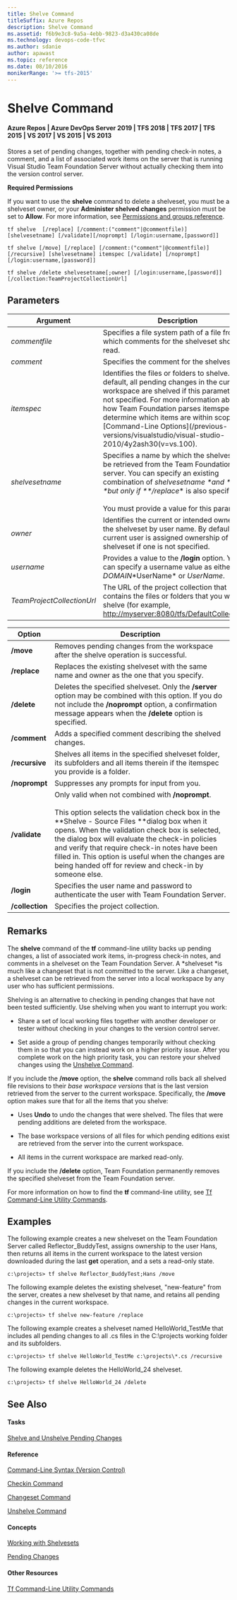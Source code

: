 ```yaml
---
title: Shelve Command
titleSuffix: Azure Repos
description: Shelve Command
ms.assetid: f6b9e3c8-9a5a-4ebb-9823-d3a430ca08de
ms.technology: devops-code-tfvc
ms.author: sdanie
author: apawast
ms.topic: reference
ms.date: 08/10/2016
monikerRange: '>= tfs-2015'
---
```



# Shelve Command

#### Azure Repos | Azure DevOps Server 2019 | TFS 2018 | TFS 2017 | TFS 2015 | VS 2017 | VS 2015 | VS 2013

Stores a set of pending changes, together with pending check-in notes, a comment, and a list of associated work items on the server that is running Visual Studio Team Foundation Server without actually checking them into the version control server.

**Required Permissions**

If you want to use the **shelve** command to delete a shelveset, you must be a shelveset owner, or your **Administer shelved changes** permission must be set to **Allow**. For more information, see [Permissions and groups reference](../../organizations/security/permissions.md).

```
tf shelve  [/replace] [/comment:("comment"|@commentfile)] [shelvesetname] [/validate][/noprompt] [/login:username,[password]]
```

```
tf shelve [/move] [/replace] [/comment:("comment"|@commentfile)] 
[/recursive] [shelvesetname] itemspec [/validate] [/noprompt] [/login:username,[password]]
```

```
tf shelve /delete shelvesetname[;owner] [/login:username,[password]] [/collection:TeamProjectCollectionUrl]
```

## Parameters

|        **Argument**        |                                                                                                                                                             **Description**                                                                                                                                                             |
|----------------------------|-----------------------------------------------------------------------------------------------------------------------------------------------------------------------------------------------------------------------------------------------------------------------------------------------------------------------------------------|
|       *commentfile*        |                                                                                                                      Specifies a file system path of a file from which comments for the shelveset should be read.                                                                                                                       |
|         *comment*          |                                                                                                                                                Specifies the comment for the shelveset.                                                                                                                                                 |
|         *itemspec*         | Identifies the files or folders to shelve. By default, all pending changes in the current workspace are shelved if this parameter is not specified. For more information about how Team Foundation parses itemspecs to determine which items are within scope, see [Command-Line Options](/previous-versions/visualstudio/visual-studio-2010/4y2ash30(v=vs.100). |
|      *shelvesetname*       |                               Specifies a name by which the shelveset can be retrieved from the Team Foundation server. You can specify an existing combination of *shelvesetname \*and \*owner \*but only if \*\*/replace*\* is also specified.<br /><br />You must provide a value for this parameter.                                |
|          *owner*           |                                                                                  Identifies the current or intended owner of the shelveset by user name. By default, the current user is assigned ownership of the shelveset if one is not specified.                                                                                   |
|         *username*         |                                                                                                        Provides a value to the **/login** option. You can specify a username value as either *DOMAIN*\*UserName\* or *UserName*.                                                                                                        |
| *TeamProjectCollectionUrl* |                                                                                       The URL of the project collection that contains the files or folders that you want to shelve (for example, <http://myserver:8080/tfs/DefaultCollection/>).                                                                                        |

| **Option** | **Description** |
|---|---|
| **/move** | Removes pending changes from the workspace after the shelve operation is successful. |
| **/replace** | Replaces the existing shelveset with the same name and owner as the one that you specify. |
| **/delete** | Deletes the specified shelveset. Only the **/server** option may be combined with this option. If you do not include the **/noprompt** option, a confirmation message appears when the **/delete** option is specified. |
| **/comment** | Adds a specified comment describing the shelved changes. |
| **/recursive** | Shelves all items in the specified shelveset folder, its subfolders and all items therein if the itemspec you provide is a folder. |
| **/noprompt** | Suppresses any prompts for input from you. |
| **/validate** | Only valid when not combined with **/noprompt**.<br /><br />This option selects the validation check box in the **Shelve - Source Files **dialog box when it opens. When the validation check box is selected, the dialog box will evaluate the check-in policies and verify that require check-in notes have been filled in. This option is useful when the changes are being handed off for review and check-in by someone else. |
| **/login** | Specifies the user name and password to authenticate the user with Team Foundation Server. |
| **/collection** | Specifies the project collection. |


## Remarks

The **shelve** command of the **tf** command-line utility backs up pending changes, a list of associated work items, in-progress check-in notes, and comments in a shelveset on the Team Foundation Server. A *shelveset *is much like a changeset that is not committed to the server. Like a changeset, a shelveset can be retrieved from the server into a local workspace by any user who has sufficient permissions.

Shelving is an alternative to checking in pending changes that have not been tested sufficiently. Use shelving when you want to interrupt you work:

-   Share a set of local working files together with another developer or tester without checking in your changes to the version control server.

-   Set aside a group of pending changes temporarily without checking them in so that you can instead work on a higher priority issue. After you complete work on the high priority task, you can restore your shelved changes using the [Unshelve Command](unshelve-command.md).

If you include the **/move** option, the **shelve** command rolls back all shelved file revisions to their *base workspace versions* that is the last version retrieved from the server to the current workspace. Specifically, the **/move** option makes sure that for all the items that you shelve:

-   Uses **Undo** to undo the changes that were shelved. The files that were pending additions are deleted from the workspace.

-   The base workspace versions of all files for which pending editions exist are retrieved from the server into the current workspace.

-   All items in the current workspace are marked read-only.

If you include the **/delete** option, Team Foundation permanently removes the specified shelveset from the Team Foundation server.

For more information on how to find the **tf** command-line utility, see [Tf Command-Line Utility Commands](https://msdn.microsoft.com/library/z51z7zy0).

## Examples

The following example creates a new shelveset on the Team Foundation Server called Reflector\_BuddyTest, assigns ownership to the user Hans, then returns all items in the current workspace to the latest version downloaded during the last **get** operation, and a sets a read-only state.

```
c:\projects> tf shelve Reflector_BuddyTest;Hans /move
```

The following example deletes the existing shelveset, "new-feature" from the server, creates a new shelveset by that name, and retains all pending changes in the current workspace.

```
c:\projects> tf shelve new-feature /replace
```

The following example creates a shelveset named HelloWorld\_TestMe that includes all pending changes to all .cs files in the C:\\projects working folder and its subfolders.

```
c:\projects> tf shelve HelloWorld_TestMe c:\projects\*.cs /recursive
```

The following example deletes the HelloWorld\_24 shelveset.

```
c:\projects> tf shelve HelloWorld_24 /delete
```

## See Also

#### Tasks

[Shelve and Unshelve Pending Changes](https://msdn.microsoft.com/library/ms181404)

#### Reference

[Command-Line Syntax (Version Control)](https://msdn.microsoft.com/library/56f7w6be)

[Checkin Command](checkin-command.md)

[Changeset Command](changeset-command.md)

[Unshelve Command](unshelve-command.md)

#### Concepts

[Working with Shelvesets](suspend-your-work-manage-your-shelvesets.md)

[Pending Changes](https://msdn.microsoft.com/library/ms181409)

#### Other Resources

[Tf Command-Line Utility Commands](https://msdn.microsoft.com/library/z51z7zy0)

